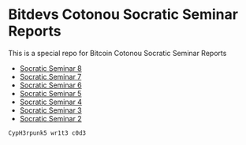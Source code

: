 # Bitdevs Cotonou Socratic Seminar Reports

This is a special repo for Bitcoin Cotonou Socratic Seminar Reports
- [Socratic Seminar 8](./Socratic-Seminar-8)
- [Socratic Seminar 7](./Socratic-Seminar-7)
- [Socratic Seminar 6](./Socratic-Seminar-6)
- [Socratic Seminar 5](./Socratic-Seminar-5)
- [Socratic Seminar 4](./Socratic-Seminar-4)
- [Socratic Seminar 3](./Socratic-Seminar-3)
- [Socratic Seminar 2](./Socratic-Seminar-2)

<code>CypH3rpunk5 wr1t3 c0d3</code>
